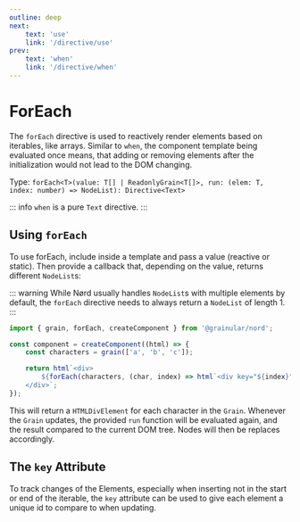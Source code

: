 ```yaml
---
outline: deep
next:
    text: 'use'
    link: '/directive/use'
prev:
    text: 'when'
    link: '/directive/when'
---
```


<!-- @format -->

# ForEach

The `forEach` directive is used to reactively render elements based on iterables, like arrays. Similar to `when`, the component template being evaluated once means, that adding or removing elements after the initialization would not lead to the DOM changing.

Type: `forEach<T>(value: T[] | ReadonlyGrain<T[]>, run: (elem: T, index: number) => NodeList): Directive<Text>`

::: info
`when` is a pure `Text` directive.
:::

## Using `forEach`

To use forEach, include inside a template and pass a value (reactive or static). Then provide a callback that, depending on the value, returns different `NodeList`s:

::: warning
While Nørd usually handles `NodeList`s with multiple elements by default, the `forEach` directive needs to always return a `NodeList` of length 1.
:::

```ts
import { grain, forEach, createComponent } from '@grainular/nord';

const component = createComponent((html) => {
    const characters = grain(['a', 'b', 'c']);

    return html`<div>
        ${forEach(characters, (char, index) => html`<div key="${index}">Characters: ${char}</div>`)}
    </div>`;
});
```

This will return a `HTMLDivElement` for each character in the `Grain`. Whenever the `Grain` updates, the provided `run` function will be evaluated again, and the result compared to the current DOM tree. Nodes will then be replaces accordingly.

## The `key` Attribute

To track changes of the Elements, especially when inserting not in the start or end of the iterable, the `key` attribute can be used to give each element a unique id to compare to when updating.

<CodeLink name="for-each.ts" link="https://github.com/Grainular-Nord/nord/blob/main/src/lib/directives/for-each.ts"></CodeLink>

